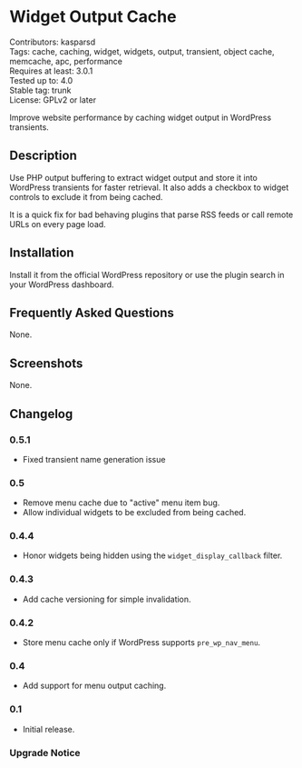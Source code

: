 # Widget Output Cache

Contributors: kasparsd   
Tags: cache, caching, widget, widgets, output, transient, object cache, memcache, apc, performance   
Requires at least: 3.0.1   
Tested up to: 4.0    
Stable tag: trunk   
License: GPLv2 or later   

Improve website performance by caching widget output in WordPress transients.


## Description

Use PHP output buffering to extract widget output and store it into WordPress transients for faster retrieval. It also adds a checkbox to widget controls to exclude it from being cached.

It is a quick fix for bad behaving plugins that parse RSS feeds or call remote URLs on every page load.


## Installation

Install it from the official WordPress repository or use the plugin search in your WordPress dashboard.


## Frequently Asked Questions 

None.


## Screenshots

None.


## Changelog

### 0.5.1
* Fixed transient name generation issue

### 0.5
* Remove menu cache due to "active" menu item bug.
* Allow individual widgets to be excluded from being cached.

### 0.4.4
* Honor widgets being hidden using the `widget_display_callback` filter.

### 0.4.3
* Add cache versioning for simple invalidation.

### 0.4.2
* Store menu cache only if WordPress supports `pre_wp_nav_menu`.

### 0.4
* Add support for menu output caching.

### 0.1
* Initial release.


### Upgrade Notice
